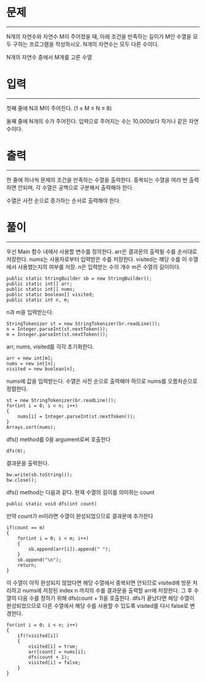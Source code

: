 # 문제

---

N개의 자연수와 자연수 M이 주어졌을 때, 아래 조건을 만족하는 길이가 M인 수열을 모두 구하는 프로그램을 작성하시오. N개의 자연수는 모두 다른 수이다.

N개의 자연수 중에서 M개를 고른 수열

# 입력

---

첫째 줄에 N과 M이 주어진다. (1 ≤ M ≤ N ≤ 8)

둘째 줄에 N개의 수가 주어진다. 입력으로 주어지는 수는 10,000보다 작거나 같은 자연수이다.

# 출력

---

한 줄에 하나씩 문제의 조건을 만족하는 수열을 출력한다. 중복되는 수열을 여러 번 출력하면 안되며, 각 수열은 공백으로 구분해서 출력해야 한다.

수열은 사전 순으로 증가하는 순서로 출력해야 한다.


# 풀이

----

우선 Main 함수 내에서 사용할 변수를 정의한다.
arr은 결과문의 출력될 수를 순서대로 저장한다. nums는 사용자로부터 입력받은 수를 저장한다.
visited는 해당 수를 이 수열에서 사용했는지의 여부를 저장.
n은 입력받는 수의 개수
m은 수열의 길이이다.

    public static StringBuilder sb = new StringBuilder();
    public static int[] arr;
    public static int[] nums;
    public static boolean[] visited;
    public static int n, m;

n과 m을 입력받는다.

    StringTokenizer st = new StringTokenizer(br.readLine());
    n = Integer.parseInt(st.nextToken());
    m = Integer.parseInt(st.nextToken());

arr, nums, visited를 각각 초기화한다.

    arr = new int[m];
    nums = new int[n];
    visited = new boolean[n];


nums에 값을 입력받는다.
수열은 사전 순으로 출력해야 하므로 nums를 오름차순으로 정렬한다.

    st = new StringTokenizer(br.readLine());
    for(int i = 0; i < n; i++)
    {
        nums[i] = Integer.parseInt(st.nextToken());
    }
    Arrays.sort(nums);  

dfs() method를 0을 argument로써 호출한다

    dfs(0);

결과문을 출력한다.

    bw.write(sb.toString());
    bw.close();

dfs() method는 다음과 같다. 현재 수열의 길이를 의미하는 count

    public static void dfs(int count)

만약 count가 m이라면 수열이 완성되었으므로 결과문에 추가한다

    if(count == m)
    {
        for(int i = 0; i < m; i++)
        {
            sb.append(arr[i]).append(" ");
        }
        sb.append("\n");
        return;
    }

이 수열이 아직 완성되지 않았다면 해당 수열에서 중복되면 안되므로 visited에 방문 처리하고 nums에 저장된 index n 까지의 수를
결과문을 출력할 arr에 저장한다. 그 후 수열의 다음 수를 정하기 위해 dfs(count + 1)을 호출한다. dfs가 끝났다면 해당 수열이 완성되었으므로
다른 수열에서 해당 수를 사용할 수 있도록 visited를 다시 false로 변경한다.

    for(int i = 0; i < n; i++)
    {
        if(!visited[i])
        {
            visited[i] = true;
            arr[count] = nums[i];
            dfs(count + 1);
            visited[i] = false;
        }
    }

    